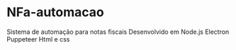 # NFa-automacao
 Sistema de automação para notas fiscais 
 Desenvolvido em Node.js 
 Electron
 Puppeteer
 Html e css
